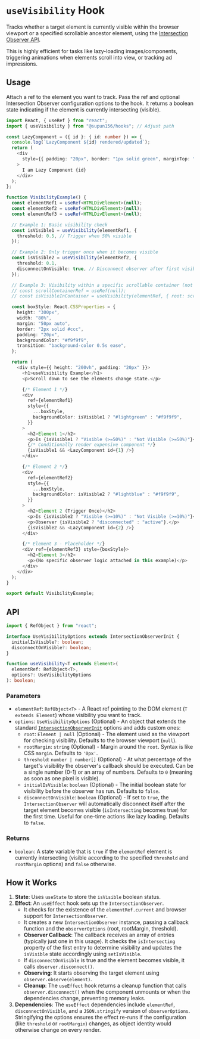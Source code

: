 # `useVisibility` Hook

Tracks whether a target element is currently visible within the browser viewport or a specified scrollable ancestor element, using the [Intersection Observer API](https://developer.mozilla.org/en-US/docs/Web/API/Intersection_Observer_API).

This is highly efficient for tasks like lazy-loading images/components, triggering animations when elements scroll into view, or tracking ad impressions.

## Usage

Attach a ref to the element you want to track. Pass the ref and optional Intersection Observer configuration options to the hook. It returns a boolean state indicating if the element is currently intersecting (visible).

```typescript
import React, { useRef } from "react";
import { useVisibility } from "@supun156/hooks"; // Adjust path

const LazyComponent = ({ id }: { id: number }) => {
  console.log(`LazyComponent ${id} rendered/updated`);
  return (
    <div
      style={{ padding: "20px", border: "1px solid green", marginTop: "10px" }}
    >
      I am Lazy Component {id}
    </div>
  );
};

function VisibilityExample() {
  const elementRef1 = useRef<HTMLDivElement>(null);
  const elementRef2 = useRef<HTMLDivElement>(null);
  const elementRef3 = useRef<HTMLDivElement>(null);

  // Example 1: Basic visibility check
  const isVisible1 = useVisibility(elementRef1, {
    threshold: 0.5, // Trigger when 50% visible
  });

  // Example 2: Only trigger once when it becomes visible
  const isVisible2 = useVisibility(elementRef2, {
    threshold: 0.1,
    disconnectOnVisible: true, // Disconnect observer after first visibility
  });

  // Example 3: Visibility within a specific scrollable container (not shown in detail here)
  // const scrollContainerRef = useRef(null);
  // const isVisibleInContainer = useVisibility(elementRef, { root: scrollContainerRef.current });

  const boxStyle: React.CSSProperties = {
    height: "300px",
    width: "80%",
    margin: "50px auto",
    border: "2px solid #ccc",
    padding: "20px",
    backgroundColor: "#f9f9f9",
    transition: "background-color 0.5s ease",
  };

  return (
    <div style={{ height: "200vh", padding: "20px" }}>
      <h1>useVisibility Example</h1>
      <p>Scroll down to see the elements change state.</p>

      {/* Element 1 */}
      <div
        ref={elementRef1}
        style={{
          ...boxStyle,
          backgroundColor: isVisible1 ? "#lightgreen" : "#f9f9f9",
        }}
      >
        <h2>Element 1</h2>
        <p>Is {isVisible1 ? "Visible (>=50%)" : "Not Visible (>=50%)"}</p>
        {/* Conditionally render expensive component */}
        {isVisible1 && <LazyComponent id={1} />}
      </div>

      {/* Element 2 */}
      <div
        ref={elementRef2}
        style={{
          ...boxStyle,
          backgroundColor: isVisible2 ? "#lightblue" : "#f9f9f9",
        }}
      >
        <h2>Element 2 (Trigger Once)</h2>
        <p>Is {isVisible2 ? "Visible (>=10%)" : "Not Visible (>=10%)"}</p>
        <p>Observer {isVisible2 ? "disconnected" : "active"}.</p>
        {isVisible2 && <LazyComponent id={2} />}
      </div>

      {/* Element 3 - Placeholder */}
      <div ref={elementRef3} style={boxStyle}>
        <h2>Element 3</h2>
        <p>(No specific observer logic attached in this example)</p>
      </div>
    </div>
  );
}

export default VisibilityExample;
```

## API

```typescript
import { RefObject } from "react";

interface UseVisibilityOptions extends IntersectionObserverInit {
  initialIsVisible?: boolean;
  disconnectOnVisible?: boolean;
}

function useVisibility<T extends Element>(
  elementRef: RefObject<T>,
  options?: UseVisibilityOptions
): boolean;
```

### Parameters

- `elementRef`: `RefObject<T>` - A React ref pointing to the DOM element (`T extends Element`) whose visibility you want to track.
- `options`: `UseVisibilityOptions` (Optional) - An object that extends the standard [`IntersectionObserverInit`](https://developer.mozilla.org/en-US/docs/Web/API/IntersectionObserver/IntersectionObserver#options) options and adds custom ones:
  - `root`: `Element | null` (Optional) - The element used as the viewport for checking visibility. Defaults to the browser viewport (`null`).
  - `rootMargin`: `string` (Optional) - Margin around the `root`. Syntax is like CSS `margin`. Defaults to `'0px'`.
  - `threshold`: `number | number[]` (Optional) - At what percentage of the target's visibility the observer's callback should be executed. Can be a single number (0-1) or an array of numbers. Defaults to `0` (meaning as soon as one pixel is visible).
  - `initialIsVisible`: `boolean` (Optional) - The initial boolean state for visibility before the observer has run. Defaults to `false`.
  - `disconnectOnVisible`: `boolean` (Optional) - If set to `true`, the `IntersectionObserver` will automatically disconnect itself after the target element becomes visible (`isIntersecting` becomes true) for the first time. Useful for one-time actions like lazy loading. Defaults to `false`.

### Returns

- `boolean`: A state variable that is `true` if the `elementRef` element is currently intersecting (visible according to the specified `threshold` and `rootMargin` options) and `false` otherwise.

## How it Works

1.  **State**: Uses `useState` to store the `isVisible` boolean status.
2.  **Effect**: An `useEffect` hook sets up the `IntersectionObserver`.
    - It checks for the existence of the `elementRef.current` and browser support for `IntersectionObserver`.
    - It creates a new `IntersectionObserver` instance, passing a callback function and the `observerOptions` (root, rootMargin, threshold).
    - **Observer Callback**: The callback receives an array of entries (typically just one in this usage). It checks the `isIntersecting` property of the first entry to determine visibility and updates the `isVisible` state accordingly using `setIsVisible`.
    - If `disconnectOnVisible` is true and the element becomes visible, it calls `observer.disconnect()`.
    - **Observing**: It starts observing the target element using `observer.observe(element)`.
    - **Cleanup**: The `useEffect` hook returns a cleanup function that calls `observer.disconnect()` when the component unmounts or when the dependencies change, preventing memory leaks.
3.  **Dependencies**: The `useEffect` dependencies include `elementRef`, `disconnectOnVisible`, and a `JSON.stringify` version of `observerOptions`. Stringifying the options ensures the effect re-runs if the configuration (like `threshold` or `rootMargin`) changes, as object identity would otherwise change on every render.
